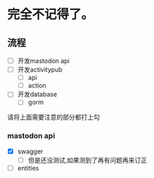 # 完全不记得了。

## 流程

- [ ] 开发mastodon api
- [ ] 开发activitypub
  - [ ] api
  - [ ] action
- [ ] 开发database
  - [ ] gorm

请将上面需要注意的部分都打上勾

### mastodon api

- [x] swagger
  - [ ] 但是还没测试,如果测到了再有问题再来订正
- [ ] entities